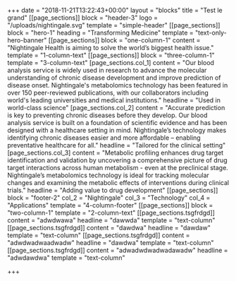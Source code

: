 +++
date = "2018-11-21T13:22:43+00:00"
layout = "blocks"
title = "Test le grand"
[[page_sections]]
block = "header-3"
logo = "/uploads/nightingale.svg"
template = "simple-header"
[[page_sections]]
block = "hero-1"
heading = "Transforming Medicine"
template = "text-only-hero-banner"
[[page_sections]]
block = "one-column-1"
content = "Nightingale Health is aiming to solve the world’s biggest health issue."
template = "1-column-text"
[[page_sections]]
block = "three-column-1"
template = "3-column-text"
[page_sections.col_1]
content = "Our blood analysis service is widely used in research to advance the molecular understanding of chronic disease development and improve prediction of disease onset. Nightingale's metabolomics technology has been featured in over 150 peer-reviewed publications, with our collaborators including world's leading universities and medical institutions."
headline = "Used in world-class science"
[page_sections.col_2]
content = "Accurate prediction is key to preventing chronic diseases before they develop. Our blood analysis service is built on a foundation of scientific evidence and has been designed with a healthcare setting in mind. Nightingale’s technology makes identifying chronic diseases easier and more affordable – enabling preventative healthcare for all."
headline = "Tailored for the clinical setting"
[page_sections.col_3]
content = "Metabolic profiling enhances drug target identification and validation by uncovering a comprehensive picture of drug target interactions across human metabolism - even at the preclinical stage. Nightingale’s metabolomics technology is ideal for tracking molecular changes and examining the metabolic effects of interventions during clinical trials."
headline = "Adding value to drug development"
[[page_sections]]
block = "footer-2"
col_2 = "Nightingale"
col_3 = "Technology"
col_4 = "Applications"
template = "4-column-footer"
[[page_sections]]
block = "two-column-1"
template = "2-column-text"
[[page_sections.tsgfrdgd]]
content = "adwdwawa"
headline = "dawwda"
template = "text-column"
[[page_sections.tsgfrdgd]]
content = "dawdwa"
headline = "dawdaw"
template = "text-column"
[[page_sections.tsgfrdgd]]
content = "adwdwadwaadwadw"
headline = "dawdwa"
template = "text-column"
[[page_sections.tsgfrdgd]]
content = "adwadwdwadwadawadw"
headline = "adwdawdwa"
template = "text-column"

+++
